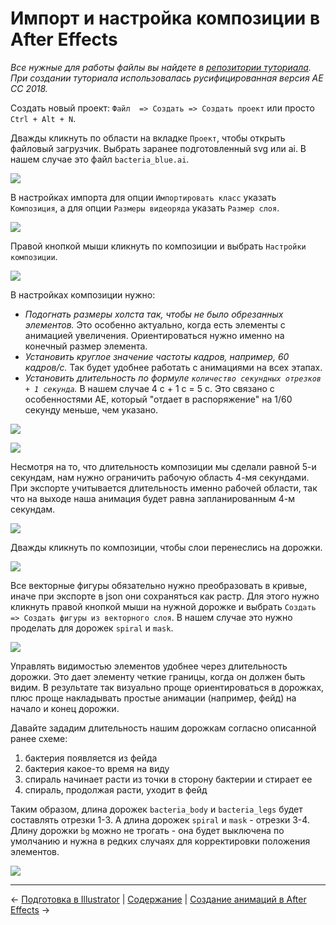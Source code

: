 # Импорт и настройка композиции в After Effects

*Все нужные для работы файлы вы найдете в [репозитории туториала](https://github.com/ncer/bodymovin-lottie-tutorial/tree/master/docs). При создании туториала использовалась русифицированная версия AE CC 2018.*

Создать новый проект: `Файл  => Создать => Создать проект` или просто `Ctrl + Alt + N`.

Дважды кликнуть по области на вкладке `Проект`, чтобы открыть файловый загрузчик. Выбрать заранее подготовленный svg или ai. В нашем случае это файл `bacteria_blue.ai`.

[![](/assets/ae_01.jpg)](https://raw.githubusercontent.com/ncer/bodymovin-lottie-tutorial/master/assets/ae_01.jpg)

В настройках импорта для опции `Импортировать класс` указать `Композиция`, а для опции `Размеры видеоряда` указать `Размер слоя`.

[![](/assets/ae_02.jpg)](https://raw.githubusercontent.com/ncer/bodymovin-lottie-tutorial/master/assets/ae_02.jpg)

Правой кнопкой мыши кликнуть по композиции и выбрать `Настройки композиции`. 

[![](/assets/ae_03.jpg)](https://raw.githubusercontent.com/ncer/bodymovin-lottie-tutorial/master/assets/ae_03.jpg)

В настройках композиции нужно:
- *Подогнать размеры холста так, чтобы не было обрезанных элементов.* Это особенно актуально, когда есть элементы с анимацией увеличения. Ориентироваться нужно именно на конечный размер элемента.
- *Установить круглое значение частоты кадров, например, 60 кадров/с.* Так будет удобнее работать с анимациями на всех этапах.
- *Установить длительность по формуле `количество секундных отрезков + 1 секунда`.* В нашем случае 4 с + 1 с = 5 с. Это связано с особенностями AE, который "отдает в распоряжение" на 1/60 секунду меньше, чем указано.
 
[![](/assets/ae_04.jpg)](https://raw.githubusercontent.com/ncer/bodymovin-lottie-tutorial/master/assets/ae_04.jpg)

[![](/assets/ae_05.jpg)](https://raw.githubusercontent.com/ncer/bodymovin-lottie-tutorial/master/assets/ae_05.jpg)

Несмотря на то, что длительность композиции мы сделали равной 5-и секундам, нам нужно ограничить рабочую область 4-мя секундами. При экспорте учитывается длительность именно рабочей области, так что на выходе наша анимация будет равна запланированным 4-м секундам.

[![](/assets/ae_08.jpg)](https://raw.githubusercontent.com/ncer/bodymovin-lottie-tutorial/master/assets/ae_08.jpg)

Дважды кликнуть по композиции, чтобы слои перенеслись на дорожки.

[![](/assets/ae_06.jpg)](https://raw.githubusercontent.com/ncer/bodymovin-lottie-tutorial/master/assets/ae_06.jpg)

Все векторные фигуры обязательно нужно преобразовать в кривые, иначе при экспорте в json они сохраняться как растр. Для этого нужно кликнуть правой кнопкой мыши на нужной дорожке и выбрать `Создать => Создать фигуры из векторного слоя`. В нашем случае это нужно проделать для дорожек `spiral` и `mask`.

[![](/assets/ae_07.jpg)](https://raw.githubusercontent.com/ncer/bodymovin-lottie-tutorial/master/assets/ae_07.jpg)

Управлять видимостью элементов удобнее через длительность дорожки. Это дает элементу четкие границы, когда он должен быть видим. В результате так визуально проще ориентироваться в дорожках, плюс проще накладывать простые анимации (например, фейд) на начало и конец дорожки.

Давайте зададим длительность нашим дорожкам согласно описанной ранее схеме:

1. бактерия появляется из фейда
1. бактерия какое-то время на виду
1. спираль начинает расти из точки в сторону бактерии и стирает ее
1. спираль, продолжая расти, уходит в фейд

Таким образом, длина дорожек `bacteria_body` и `bacteria_legs` будет составлять отрезки 1-3. А длина дорожек `spiral` и `mask` - отрезки 3-4. Длину дорожки `bg` можно не трогать - она будет выключена по умолчанию и нужна в редких случаях для корректировки положения элементов.

[![](/assets/aea_01.jpg)](https://raw.githubusercontent.com/ncer/bodymovin-lottie-tutorial/master/assets/aea_01.jpg)

---

&larr; [Подготовка в Illustrator](/tutorial/2-preparing-illustrator.md) | 
[Содержание](/README.md#содержание) | 
[Создание анимаций в After Effects](/tutorial/4-aftereffects-animations.md) &rarr;